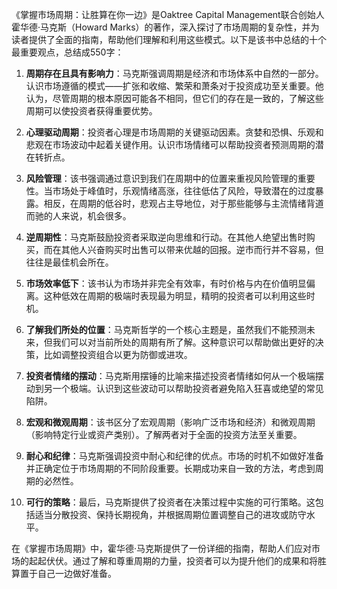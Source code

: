 《掌握市场周期：让胜算在你一边》是Oaktree Capital Management联合创始人霍华德·马克斯（Howard Marks）的著作，深入探讨了市场周期的复杂性，并为读者提供了全面的指南，帮助他们理解和利用这些模式。以下是该书中总结的十个最重要观点，总结成550字：

1. **周期存在且具有影响力**：马克斯强调周期是经济和市场体系中自然的一部分。认识市场遵循的模式——扩张和收缩、繁荣和萧条对于投资成功至关重要。他认为，尽管周期的根本原因可能各不相同，但它们的存在是一致的，了解这些周期可以使投资者获得重要优势。

2. **心理驱动周期**：投资者心理是市场周期的关键驱动因素。贪婪和恐惧、乐观和悲观在市场波动中起着关键作用。认识市场情绪可以帮助投资者预测周期的潜在转折点。

3. **风险管理**：该书强调通过意识到我们在周期中的位置来重视风险管理的重要性。当市场处于峰值时，乐观情绪高涨，往往低估了风险，导致潜在的过度暴露。相反，在周期的低谷时，悲观占主导地位，对于那些能够与主流情绪背道而驰的人来说，机会很多。

4. **逆周期性**：马克斯鼓励投资者采取逆向思维和行动。在其他人绝望出售时购买，而在其他人兴奋购买时出售可以带来优越的回报。逆市而行并不容易，但往往是最佳机会所在。

5. **市场效率低下**：该书认为市场并非完全有效率，有时价格与内在价值明显偏离。这种低效在周期的极端时表现最为明显，精明的投资者可以利用这些时机。

6. **了解我们所处的位置**：马克斯哲学的一个核心主题是，虽然我们不能预测未来，但我们可以对当前所处的周期有所了解。这种意识可以帮助做出更好的决策，比如调整投资组合以更为防御或进攻。

7. **投资者情绪的摆动**：马克斯用摆锤的比喻来描述投资者情绪如何从一个极端摆动到另一个极端。认识到这些波动可以帮助投资者避免陷入狂喜或绝望的常见陷阱。

8. **宏观和微观周期**：该书区分了宏观周期（影响广泛市场和经济）和微观周期（影响特定行业或资产类别）。了解两者对于全面的投资方法至关重要。

9. **耐心和纪律**：马克斯强调投资中耐心和纪律的优点。市场的时机不如做好准备并正确定位于市场周期的不同阶段重要。长期成功来自一致的方法，考虑到周期的必然性。

10. **可行的策略**：最后，马克斯提供了投资者在决策过程中实施的可行策略。这包括适当分散投资、保持长期视角，并根据周期位置调整自己的进攻或防守水平。

在《掌握市场周期》中，霍华德·马克斯提供了一份详细的指南，帮助人们应对市场的起起伏伏。通过了解和尊重周期的力量，投资者可以为提升他们的成果和将胜算置于自己一边做好准备。